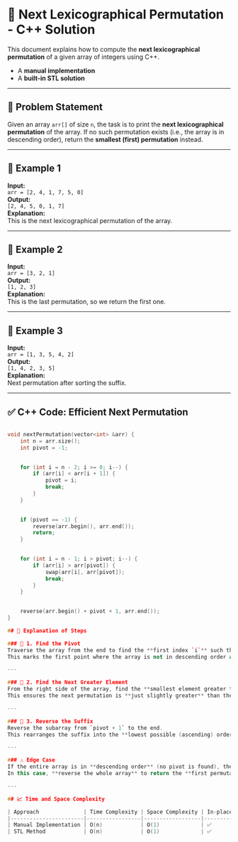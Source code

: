 # 🔁 Next Lexicographical Permutation - C++ Solution

This document explains how to compute the **next lexicographical permutation** of a given array of integers using C++.
- A **manual implementation**
- A **built-in STL solution**
---

## 📘 Problem Statement

Given an array `arr[]` of size `n`, the task is to print the **next lexicographical permutation** of the array. If no such permutation exists (i.e., the array is in descending order), return the **smallest (first) permutation** instead.

---

## 🔹 Example 1

**Input:**  
`arr = [2, 4, 1, 7, 5, 0]`  
**Output:**  
`[2, 4, 5, 0, 1, 7]`  
**Explanation:**  
This is the next lexicographical permutation of the array.

---

## 🔹 Example 2

**Input:**  
`arr = [3, 2, 1]`  
**Output:**  
`[1, 2, 3]`  
**Explanation:**  
This is the last permutation, so we return the first one.

---

## 🔹 Example 3

**Input:**  
`arr = [1, 3, 5, 4, 2]`  
**Output:**  
`[1, 4, 2, 3, 5]`  
**Explanation:**  
Next permutation after sorting the suffix.

---

## ✅ C++ Code: Efficient Next Permutation

```cpp

void nextPermutation(vector<int> &arr) {
    int n = arr.size(); 
    int pivot = -1;

    
    for (int i = n - 2; i >= 0; i--) {
        if (arr[i] < arr[i + 1]) {
            pivot = i;
            break;
        }
    }

    
    if (pivot == -1) {
        reverse(arr.begin(), arr.end());
        return;
    }

  
    for (int i = n - 1; i > pivot; i--) {
        if (arr[i] > arr[pivot]) {
            swap(arr[i], arr[pivot]);
            break;
        }
    }

   
    reverse(arr.begin() + pivot + 1, arr.end());
}

## 🧠 Explanation of Steps

### 🔹 1. Find the Pivot
Traverse the array from the end to find the **first index `i`** such that: arr[i] < arr[i + 1]
This marks the first point where the array is not in descending order and a swap can be made to form a higher permutation.

---

### 🔹 2. Find the Next Greater Element
From the right side of the array, find the **smallest element greater than `arr[pivot]`**, and **swap** them.  
This ensures the next permutation is **just slightly greater** than the current one.

---

### 🔹 3. Reverse the Suffix
Reverse the subarray from `pivot + 1` to the end.  
This rearranges the suffix into the **lowest possible (ascending) order**, ensuring the permutation is the next in lexicographical order.

---

### ⚠️ Edge Case
If the entire array is in **descending order** (no pivot is found), then the array is the **last permutation**.  
In this case, **reverse the whole array** to return the **first permutation** (sorted in ascending order).

---

## 📈 Time and Space Complexity

| Approach              | Time Complexity | Space Complexity | In-place |
|-----------------------|-----------------|------------------|----------|
| Manual Implementation | O(n)            | O(1)             | ✅        |
| STL Method            | O(n)            | O(1)             | ✅        |

